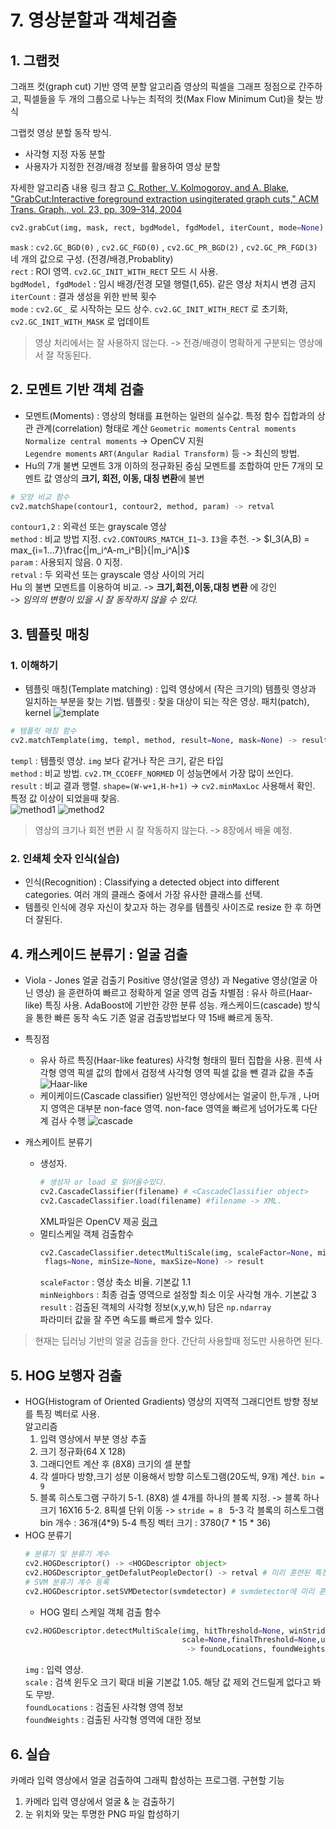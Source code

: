 ﻿# 7. 영상분할과 객체검출

## 1. 그랩컷
그래프 컷(graph cut) 기반 영역 분할 알고리즘
영상의 픽셀을 그래프 정점으로 간주하고, 픽셀들을 두 개의 그룹으로 나누는 최적의 컷(Max Flow Minimum Cut)을 찾는 방식

그랩컷 영상 분할 동작 방식.
* 사각형 지정 자동 분할
*  사용자가 지정한 전경/배경 정보를 활용하여 영상 분할

자세한 알고리즘 내용 링크 참고 [C. Rother, V. Kolmogorov, and A. Blake, "GrabCut:Interactive foreground extraction usingiterated graph cuts," ACM Trans. Graph., vol. 23, pp. 309–314, 2004](https://grabcut.weebly.com/background--algorithm.html)

```python
cv2.grabCut(img, mask, rect, bgdModel, fgdModel, iterCount, mode=None) -> mask, bgdModel, fgdModel
```
`mask` : `cv2.GC_BGD(0)` , `cv2.GC_FGD(0)` , `cv2.GC_PR_BGD(2)` , `cv2.GC_PR_FGD(3)` 네 개의 값으로 구성. (전경/배경,Probablity)  
`rect` : ROI 영역. `cv2.GC_INIT_WITH_RECT` 모드 시 사용.  
`bgdModel, fgdModel` : 임시 배경/전경 모델 행렬(1,65). 같은 영상 처치시 변경 금지  
`iterCount` : 결과 생성을 위한 반복 횟수  
`mode` : `cv2.GC_` 로 시작하는 모드 상수. `cv2.GC_INIT_WITH_RECT` 로 초기화, `cv2.GC_INIT_WITH_MASK` 로 업데이트  

> 영상 처리에서는 잘 사용하지 않는다. -> 전경/배경이 명확하게 구분되는 영상에서 잘 작동된다.

## 2. 모멘트 기반 객체 검출
* 모멘트(Moments) :
영상의 형태를 표현하는 일련의 실수값.
특정 함수 집합과의 상관 관계(correlation) 형태로 계산
`Geometric moments` `Central moments` `Normalize central moments` -> OpenCV 지원  
`Legendre moments` `ART(Angular Radial Transform)` 등 -> 최신의 방법.  
* Hu의 7개 불변 모멘트
3개 이하의 정규화된 중심 모멘트를 조합하여 만든 7개의 모멘트 값
영상의 **크기, 회전, 이동, 대칭 변환**에 불변
```python
# 모양 비교 함수
cv2.matchShape(contour1, contour2, method, param) -> retval 
```
`contour1,2` : 외곽선 또는 grayscale 영상  
`method` : 비교 방법 지정. `cv2.CONTOURS_MATCH_I1~3`. `I3`을 추천. ->  $I_3(A,B) = max_{i=1...7}\frac{|m_i^A-m_i^B|}{|m_i^A|}$  
`param` : 사용되지 않음. 0 지정.  
`retval` : 두 외곽선 또는 grayscale 영상 사이의 거리  
Hu 의 불변 모멘트를 이용하여 비교. -> **크기,회전,이동,대칭 변환** 에 강인  
-> *임의의 변형이 있을 시 잘 동작하지 않을 수 있다.*

## 3. 템플릿 매칭
### 1. 이해하기
* 템플릿 매칭(Template matching) :
입력 영상에서 (작은 크기의) 템플릿 영상과 일치하는 부분을 찾는 기법.
템플릿 : 찾을 대상이 되는 작은 영상. 패치(patch), kernel 
![template](./image/template.png)

```python
# 템플릿 매칭 함수
cv2.matchTemplate(img, templ, method, result=None, mask=None) -> result
```
`templ` : 템플릿 영상. `img` 보다 같거나 작은 크기, 같은 타입  
`method` : 비교 방법. `cv2.TM_CCOEFF_NORMED` 이 성능면에서 가장 많이 쓰인다.  
`result` : 비교 결과 행렬. `shape=(W-w+1,H-h+1)` -> `cv2.minMaxLoc` 사용해서 확인. 특정 값 이상이 되었을때 찾음.  
![method1](./image/method1.png)
![method2](./image/method2.png)

 > 영상의 크기나 회전 변환 시 잘 작동하지 않는다. -> 8장에서 배울 예정.
 
 ### 2. 인쇄체 숫자 인식(실습)
 * 인식(Recognition) :
	Classifying a detected object into different categories.
	여러 개의 클래스 중에서 가장 유사한 클래스를 선택.
* 템플릿 인식에 경우 자신이 찾고자 하는 경우를 템플릿 사이즈로 resize 한 후 하면 더 잘된다. 


## 4. 캐스케이드 분류기 : 얼굴 검출
* Viola - Jones 얼굴 검출기
	Positive 영상(얼굴 영상) 과 Negative 영상(얼굴 아닌 영상) 을 훈련하여 빠르고 정확하게 얼굴 영역 검출
	차별점 : 유사 하르(Haar-like) 특징 사용. AdaBoost에 기반한 강한 분류 성능. 캐스케이드(cascade) 방식을 통한 빠른 동작 속도
	기존 얼굴 검출방법보다 약 15배 빠르게 동작.
* 특징점
	* 유사 하르 특징(Haar-like features)
		사각형 형태의 필터 집합을 사용. 
		흰색 사각형 영역 픽셀 값의 합에서 검정색 사각형 영역 픽셀 값을 뺀 결과 값을 추출
		![Haar-like](./image/Haar_like.png)
	* 케이케이드(Cascade classifier)
		일반적인 영상에서는 얼굴이 한,두개 , 나머지 영역은 대부분 non-face 영역.
		non-face 영역을 빠르게 넘어가도록 다단계 검사 수행
		![cascade](./image/cascade.png)

* 캐스케이트 분류기
	* 생성자.
		```python
		# 생성자 or load 로 읽어올수있다. 
		cv2.CascadeClassifier(filename) # <CascadeClassifier object>
		cv2.CascadeClassifier.load(filename) #filename -> XML. 
		```
		XML파일은 OpenCV 제공 [링크](https://github.com/opencv/opencv/tree/master/data/haarcascades)
	* 멀티스케일 객체 검출함수
		```python
		cv2.CascadeClassifier.detectMultiScale(img, scaleFactor=None, minNeighbors=None,
		 flags=None, minSize=None, maxSize=None) -> result
		```
		`scaleFactor` : 영상 축소 비율. 기본값 1.1  
		`minNeighbors` : 최종 검출 영역으로 설정할 최소 이웃 사각형 개수. 기본값 3  
		`result` : 검출된 객체의 사각형 정보(x,y,w,h) 담은 `np.ndarray`  
		파라미터 값을 잘 주면 속도를 빠르게 할수 있다.  
> 현재는 딥러닝 기반의 얼굴 검출을 한다. 간단히 사용할때 정도만 사용하면 된다.

## 5. HOG 보행자 검출
* HOG(Histogram of Oriented Gradients)
	영상의 지역적 그래디언트 방향 정보를 특징 벡터로 사용.  
	알고리즘
	1.	입력 영상에서 부분 영상 추출
	2.	크기 정규화(64 X 128)
	3.	그래디언트 계산 후 (8X8) 크기의 셀 분할
	4.	각 셀마다 방향,크기 성분 이용해서 방향 히스토그램(20도씩, 9개) 계산. `bin = 9`
	5.	블록 히스토그램 구하기
		5-1. (8X8) 셀 4개를 하나의 블록 지정. -> 블록 하나 크기 16X16
		5-2. 8픽셀 단위 이동 -> `stride = 8 `
		5-3 각 블록의 히스토그램 bin 개수 : 36개(4*9)
		5-4 특징 벡터 크기 : 3780(7 * 15 * 36)
* HOG 분류기
	```python
	# 분류기 및 분류기 계수
	cv2.HOGDescriptor() -> <HOGDescriptor object>
	cv2.HOGDescriptor_getDefalutPeopleDector() -> retval # 미리 훈련된 특징 벡터
	# SVM 분류기 계수 등록
	cv2.HOGDescriptor.setSVMDetector(svmdetector) # svmdetector에 미리 훈련된 특징 벡터 넣어줌.
	```
	* HOG 멀티 스케일 객체 검출 함수
	```python
	cv2.HOGDescriptor.detectMultiScale(img, hitThreshold=None, winStride=None, padding=None,
									   scale=None,finalThreshold=None,useMeanshiftGrouping=None) 
									    -> foundLocations, foundWeights, 
	```
	`img` : 입력 영상.  
	`scale` : 검색 윈두오 크기 확대 비율 기본값 1.05. 해당 값 제외 건드릴게 없다고 봐도 무방.  
	`foundLocations` : 검출된 사각형 영역 정보  
	`foundWeights` : 검출된 사각형 영역에 대한 정보  


## 6. 실습
카메라 입력 영상에서 얼굴 검출하여 그래픽 합성하는 프로그램.
구현할 기능 
1. 카메라 입력 영상에서 얼굴 & 눈 검출하기
2. 눈 위치와 맞는 투명한 PNG 파일 합성하기

